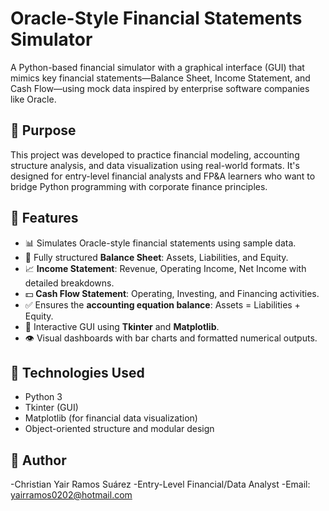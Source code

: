 # Oracle-Style Financial Statements Simulator

A Python-based financial simulator with a graphical interface (GUI) that mimics key financial statements—Balance Sheet, Income Statement, and Cash Flow—using mock data inspired by enterprise software companies like Oracle.

## 🧠 Purpose

This project was developed to practice financial modeling, accounting structure analysis, and data visualization using real-world formats. It's designed for entry-level financial analysts and FP&A learners who want to bridge Python programming with corporate finance principles.

## 💼 Features

- 📊 Simulates Oracle-style financial statements using sample data.
- 🧾 Fully structured **Balance Sheet**: Assets, Liabilities, and Equity.
- 📈 **Income Statement**: Revenue, Operating Income, Net Income with detailed breakdowns.
- 💵 **Cash Flow Statement**: Operating, Investing, and Financing activities.
- ✅ Ensures the **accounting equation balance**: Assets = Liabilities + Equity.
- 📌 Interactive GUI using **Tkinter** and **Matplotlib**.
- 👁️ Visual dashboards with bar charts and formatted numerical outputs.

## 🔧 Technologies Used

- Python 3  
- Tkinter (GUI)  
- Matplotlib (for financial data visualization)  
- Object-oriented structure and modular design  

## 📂 Author

-Christian Yair Ramos Suárez
-Entry-Level Financial/Data Analyst
-Email: yairramos0202@hotmail.com

